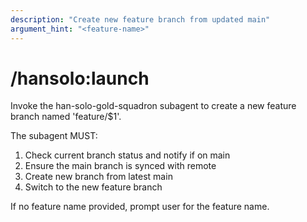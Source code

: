 ```yaml
---
description: "Create new feature branch from updated main"
argument_hint: "<feature-name>"
---
```


# /hansolo:launch

Invoke the han-solo-gold-squadron subagent to create a new feature branch named 'feature/$1'.

The subagent MUST:
1. Check current branch status and notify if on main
2. Ensure the main branch is synced with remote
3. Create new branch from latest main
4. Switch to the new feature branch

If no feature name provided, prompt user for the feature name.